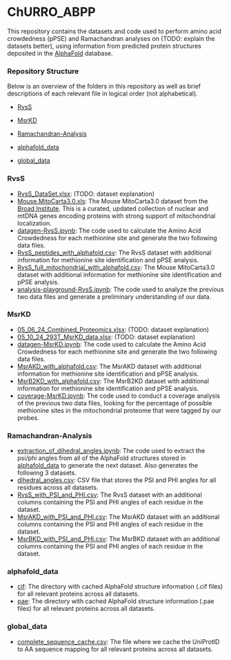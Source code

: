 # ChURRO_ABPP

This repository contains the datasets and code used to perform amino acid crowdedness (pPSE) and Ramachandran analyses on (TODO: explain the datasets better), using information from predicted protein structures deposited in the [AlphaFold](https://alphafold.ebi.ac.uk/) database.

### Repository Structure

Below is an overview of the folders in this repository as well as brief descriptions of each relevant file in logical order (not alphabetical).

- [RvsS](#RvsS)

- [MsrKD](#MsrKD)

- [Ramachandran-Analysis](#Ramachandran-Analysis)

- [alphafold_data](#alphafold_data)

- [global_data](#global_data)

### RvsS

- [RvsS_DataSet.xlsx](/RvsS/RvsS_DataSet.xlsx): (TODO: dataset explanation)
- [Mouse.MitoCarta3.0.xls](/RvsS/Mouse.MitoCarta3.0.xls): The Mouse MitoCarta3.0 dataset from the [Broad Institute](https://www.broadinstitute.org/mitocarta/mitocarta30-inventory-mammalian-mitochondrial-proteins-and-pathways). This is a curated, updated collection of nuclear and mtDNA genes encoding proteins with strong support of mitochondrial localization.
- [datagen-RvsS.ipynb](/RvsS/datagen-RvsS.ipynb): The code used to calculate the Amino Acid Crowdedness for each methionine site and generate the two following data files.
- [RvsS_peptides_with_alphafold.csv](/RvsS/RvsS_peptides_with_alphafold.csv): The RvsS dataset with additional information for methionine site identification and pPSE analysis.
- [RvsS_full_mitochondrial_with_alphafold.csv](/RvsS/RvsS_full_mitochondrial_with_alphafold.csv): The Mouse MitoCarta3.0 dataset with additional information for methionine site identification and pPSE analysis.
- [analysis-playground-RvsS.ipynb](/RvsS/analysis-playground-RvsS.ipynb): The code used to analyze the previous two data files and generate a preliminary understanding of our data.

### MsrKD

- [05_06_24_Combined_Proteomics.xlsx](/MsrKD/05_06_24_Combined_Proteomics.xlsx): (TODO: dataset explanation)
- [05_10_24_293T_MsrKD_data.xlsx](/MsrKD/05_10_24_293T_MsrKD_data.xlsx): (TODO: dataset explanation)
- [datagen-MsrKD.ipynb](/RvsS/datagen-RvsS.ipynb): The code used to calculate the Amino Acid Crowdedness for each methionine site and generate the two following data files.
- [MsrAKD_with_alphafold.csv](/MsrKD/MsrAKD_with_alphafold.csv): The MsrAKD dataset with additional information for methionine site identification and pPSE analysis.
- [MsrB2KD_with_alphafold.csv](/MsrKD/MsrB2KD_with_alphafold.csv): The MsrB2KD dataset with additional information for methionine site identification and pPSE analysis.
- [coverage-MsrKD.ipynb](/MsrKD/coverage-MsrKD.ipynb): The code used to conduct a coverage analysis of the previous two data files, looking for the percentage of possible methionine sites in the mitochondrial proteome that were tagged by our probes.

### Ramachandran-Analysis

- [extraction_of_dihedral_angles.ipynb](/Ramachandran-Analysis/extraction_of_dihedral_angles.ipynb): The code used to extract the psi/phi angles from all of the AlphaFold structures stored in [alphafold_data](/alphafold_data/) to generate the next dataset. Also generates the following 3 datasets.
- [dihedral_angles.csv](/Ramachandran-Analysis/dihedral_angles.csv): CSV file that stores the PSI and PHI angles for all residues across all datasets.
- [RvsS_with_PSI_and_PHI.csv](/Ramachandran-Analysis/RvsS_with_PSI_and_PHI.csv): The RvsS dataset with an additional columns containing the PSI and PHI angles of each residue in the dataset.
- [MsrAKD_with_PSI_and_PHI.csv](/Ramachandran-Analysis/MsrAKD_with_PSI_and_PHI.csv): The MsrAKD dataset with an additional columns containing the PSI and PHI angles of each residue in the dataset.
- [MsrBKD_with_PSI_and_PHI.csv](/Ramachandran-Analysis/MsrBKD_with_PSI_and_PHI.csv): The MsrBKD dataset with an additional columns containing the PSI and PHI angles of each residue in the dataset.

### alphafold_data

- [cif](/alphafold_data/cif): The directory with cached AlphaFold structure information (.cif files) for all relevant proteins across all datasets.
- [pae](/alphafold_data/pae): The directory with cached AlphaFold structure information (.pae files) for all relevant proteins across all datasets.

### global_data

- [complete_sequence_cache.csv](/global_data/complete_sequence_cache.csv): The file where we cache the UniProtID to AA sequence mapping for all relevant proteins across all datasets.
